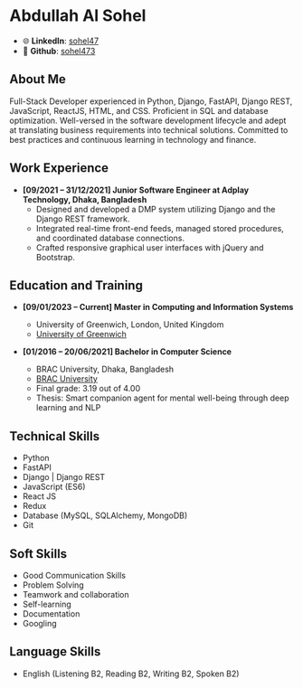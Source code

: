 # Abdullah Al Sohel

- 🌐 **LinkedIn**: [sohel47](https://www.linkedin.com/in/sohel47/)
- 💼 **Github**: [sohel473](https://github.com/sohel473)

## About Me

Full-Stack Developer experienced in Python, Django, FastAPI, Django REST, JavaScript, ReactJS, HTML, and CSS. Proficient in SQL and database optimization. Well-versed in the software development lifecycle and adept at translating business requirements into technical solutions. Committed to best practices and continuous learning in technology and finance.

## Work Experience

- **[09/2021 – 31/12/2021] Junior Software Engineer at Adplay Technology, Dhaka, Bangladesh**
  - Designed and developed a DMP system utilizing Django and the Django REST framework.
  - Integrated real-time front-end feeds, managed stored procedures, and coordinated database connections.
  - Crafted responsive graphical user interfaces with jQuery and Bootstrap.

## Education and Training

- **[09/01/2023 – Current] Master in Computing and Information Systems**
  - University of Greenwich, London, United Kingdom
  - [University of Greenwich](https://www.gre.ac.uk/)

- **[01/2016 – 20/06/2021] Bachelor in Computer Science**
  - BRAC University, Dhaka, Bangladesh
  - [BRAC University](https://www.bracu.ac.bd/)
  - Final grade: 3.19 out of 4.00
  - Thesis: Smart companion agent for mental well-being through deep learning and NLP

## Technical Skills

- Python
- FastAPI
- Django | Django REST
- JavaScript (ES6)
- React JS
- Redux
- Database (MySQL, SQLAlchemy, MongoDB)
- Git

## Soft Skills

- Good Communication Skills
- Problem Solving
- Teamwork and collaboration
- Self-learning
- Documentation
- Googling

## Language Skills

-  English (Listening B2, Reading B2, Writing B2, Spoken B2)
